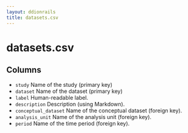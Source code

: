 ```yaml
---
layout: ddionrails
title: datasets.csv
---
```


datasets.csv
===========

Columns
-------

* `study` Name of the study (primary key)
* `dataset` Name of the dataset (primary key)
* `label` Human-readable label.
* `description` Description (using Markdown).
* `conceptual_dataset` Name of the conceptual dataset (foreign key).
* `analysis_unit` Name of the analysis unit (foreign key).
* `period` Name of the time period (foreign key).
